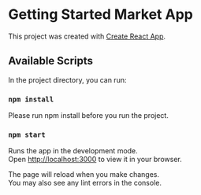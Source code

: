 # Getting Started Market App

This project was created with [Create React App](https://github.com/facebook/create-react-app).

## Available Scripts

In the project directory, you can run:

### `npm install`

Please run npm install before you run the project.

### `npm start`

Runs the app in the development mode.\
Open [http://localhost:3000](http://localhost:3000) to view it in your browser.

The page will reload when you make changes.\
You may also see any lint errors in the console.
